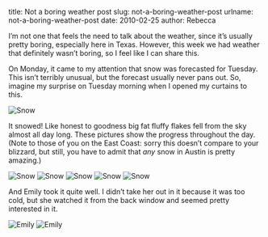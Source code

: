 title: Not a boring weather post
slug: not-a-boring-weather-post
urlname: not-a-boring-weather-post
date: 2010-02-25
author: Rebecca

I&#x02bc;m not one that feels the need to talk about the weather, since
it&#x02bc;s usually pretty boring, especially here in Texas. However, this week
we had weather that definitely wasn&#x02bc;t boring, so I feel like I can share
this.

On Monday, it came to my attention that snow was forecasted for Tuesday. This
isn&#x02bc;t terribly unusual, but the forecast usually never pans out. So,
imagine my surprise on Tuesday morning when I opened my curtains to this.

<img src="{static}/images/2010-02-23-snow-01.jpg" alt="Snow" class="img-fluid rounded">

It snowed! Like honest to goodness big fat fluffy flakes fell from the sky
almost all day long. These pictures show the progress throughout the day. (Note
to those of you on the East Coast: sorry this doesn&#x02bc;t compare to your
blizzard, but still, you have to admit that *any* snow in Austin is pretty
amazing.)

<img src="{static}/images/2010-02-23-snow-02.jpg" alt="Snow" class="img-fluid rounded">

<img src="{static{/images/2010-02-23-snow-03.jpg" alt="Snow" class="img-fluid rounded">

<img src="{static}/images/2010-02-23-snow-04.jpg" alt="Snow" class="img-fluid rounded">

<img src="{static}/images/2010-02-23-snow-05.jpg" alt="Snow" class="img-fluid rounded">

<img src="{static}/images/2010-02-23-snow-06.jpg" alt="Snow" class="img-fluid rounded">

And Emily took it quite well. I didn&#x02bc;t take her out in it because it was
too cold, but she watched it from the back window and seemed pretty interested
in it.

<img src="{static}/images/2010-02-23-emily-01.jpg" alt="Emily" class="img-fluid rounded">

<img src="{static}/images/2010-02-23-emily-02.jpg" alt="Emily" class="img-fluid rounded">
